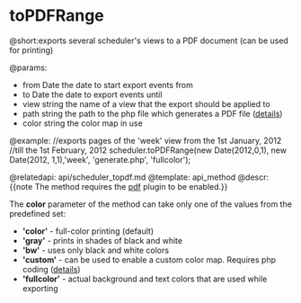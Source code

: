 toPDFRange
=============

@short:exports several scheduler's views to a PDF document (can be used for printing)
	
@params:
- from	Date	the date to start export events from
- to	Date	the date to export events until
- view	string	the name of a view that the export should be applied to
- path	string	the path to the php file which generates a PDF file (<a href="pdf.md#configuringservice">details</a>)
- color	string	the color map in use



@example:
//exports pages of the 'week' view from the 1st January, 2012 
//till the 1st February, 2012
scheduler.toPDFRange(new Date(2012,0,1), new Date(2012, 1,1),'week', 
  'generate.php', 'fullcolor');

@relatedapi:
	api/scheduler_topdf.md
@template:	api_method
@descr:
{{note The method requires the [pdf](extensions_list.md#pdf) plugin to be enabled.}}

The **color** parameter of the method can take only one of the values from the predefined set:

- **'color'** - full-color printing (default)
- **'gray'** - prints in shades of black and white
- **'bw'** - uses only black and white colors
- **'custom'** - can be used to enable a custom color map. Requires php coding (<a href="pdf.md#configuringservice">details</a>)</a>
- **'fullcolor'** - actual background and text colors that are used while exporting

